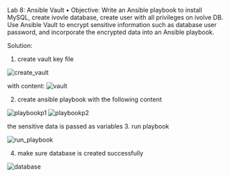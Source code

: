 Lab 8: Ansible Vault
• Objective: Write an Ansible playbook to install MySQL, create ivovle database,
create user with all privileges on ivolve DB. Use Ansible Vault to encrypt sensitive information such as database user password,
and incorporate the encrypted data into an Ansible playbook.

Solution:

1. create vault key file

![create_vault](https://github.com/user-attachments/assets/102a9042-97b0-4ca5-91ec-94298bef0df6)

with content:
![vault](https://github.com/user-attachments/assets/2ea7ee04-1264-4345-9656-f84ea1e2d782)


2. create ansible playbook with the following content

![playbookp1](https://github.com/user-attachments/assets/52754e0f-b3f1-433c-a032-ce05b1b9b434)
![playbookp2](https://github.com/user-attachments/assets/3a1d8b6f-71a9-43dd-a004-779e129f89a4)

the sensitive data is passed as variables
3. run playbook

![run_playbook](https://github.com/user-attachments/assets/1d3fff8c-465f-4989-938f-1da845ccdf66)

4. make sure database is created successfully

![database](https://github.com/user-attachments/assets/a2ddd11c-91bb-4898-a18e-1b7ecc818bd2)
   
